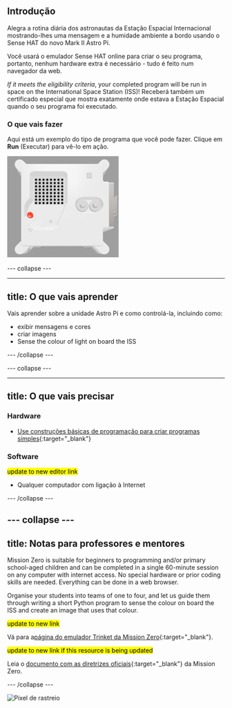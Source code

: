 ## Introdução

Alegra a rotina diária dos astronautas da Estação Espacial Internacional mostrando-lhes uma mensagem e a humidade ambiente a bordo usando o Sense HAT do novo Mark II Astro Pi.

Você usará o emulador Sense HAT online para criar o seu programa, portanto, nenhum hardware extra é necessário - tudo é feito num navegador da web.

*If it meets the eligibility criteria*, your completed program will be run in space on the International Space Station (ISS)! Receberá também um certificado especial que mostra exatamente onde estava a Estação Espacial quando o seu programa foi executado.

### O que vais fazer

Aqui está um exemplo do tipo de programa que você pode fazer. Clique em **Run** (Executar) para vê-lo em ação.

![The Trinket Sense HAT emulator running a sample program which scrolls the humidity value across the LED matrix and then displays a picture of a fish.](images/M0_4.gif)


--- collapse ---

---
title: O que vais aprender
---

Vais aprender sobre a unidade Astro Pi e como controlá-la, incluindo como:
+ exibir mensagens e cores
+ criar imagens
+ Sense the colour of light on board the ISS

--- /collapse ---

--- collapse ---

---
title: O que vais precisar
---

### Hardware

+ [Use construções básicas de programação para criar programas simples](https://curriculum.raspberrypi.org/programming/creator/){:target="_blank"}

### Software

<mark> update to new editor link </mark>
+ Qualquer computador com ligação à Internet

--- /collapse ---

--- collapse ---
---
title: Notas para professores e mentores
---

Mission Zero is suitable for beginners to programming and/or primary school-aged children and can be completed in a single 60-minute session on any computer with internet access. No special hardware or prior coding skills are needed. Everything can be done in a web browser.

Organise your students into teams of one to four, and let us guide them through writing a short Python program to sense the colour on board the ISS and create an image that uses that colour.

<mark> update to new link </mark>

Vá para a[página do emulador Trinket da Mission Zero](https://trinket.io/mission-zero){:target="_blank"}.

<mark> update to new link if this resource is being updated </mark>

 Leia o [documento com as diretrizes oficiais](https://astro-pi.org/media/mission-zero-guidelines/Astro_Pi_Mission_Zero_Guidelines_2021_22-pt.pdf){:target="_blank"} da Mission Zero.

--- /collapse ---

![Pixel de rastreio](https://code.org/api/hour/begin_raspberrypi_astropi.png)
